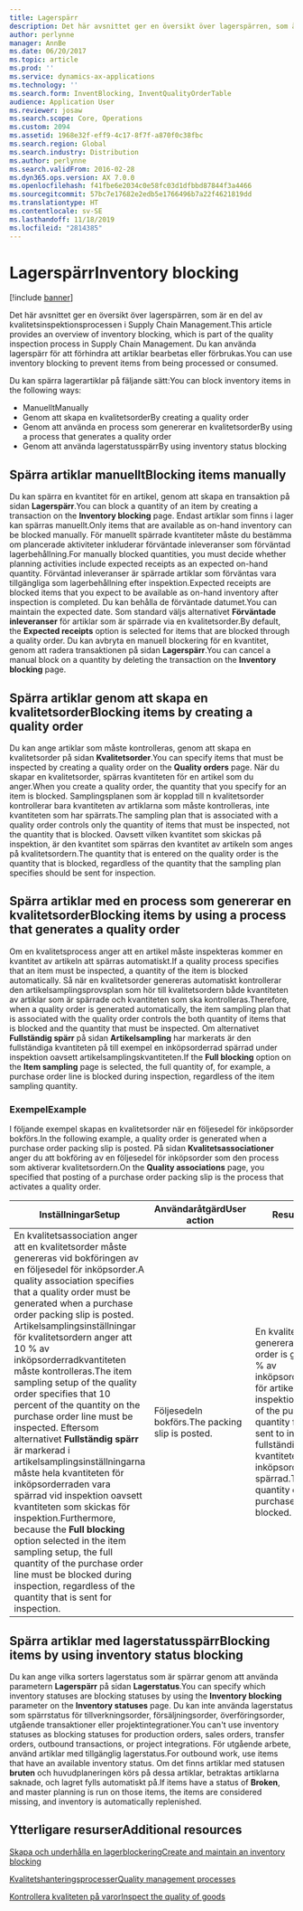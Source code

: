 ```yaml
---
title: Lagerspärr
description: Det här avsnittet ger en översikt över lagerspärren, som är en del av kvalitetsinspektionsprocessen i Supply Chain Management. Du kan använda lagerspärr för att förhindra att artiklar bearbetas eller förbrukas.
author: perlynne
manager: AnnBe
ms.date: 06/20/2017
ms.topic: article
ms.prod: ''
ms.service: dynamics-ax-applications
ms.technology: ''
ms.search.form: InventBlocking, InventQualityOrderTable
audience: Application User
ms.reviewer: josaw
ms.search.scope: Core, Operations
ms.custom: 2094
ms.assetid: 1968e32f-eff9-4c17-8f7f-a870f0c38fbc
ms.search.region: Global
ms.search.industry: Distribution
ms.author: perlynne
ms.search.validFrom: 2016-02-28
ms.dyn365.ops.version: AX 7.0.0
ms.openlocfilehash: f41fbe6e2034c0e58fc03d1dfbbd87844f3a4466
ms.sourcegitcommit: 57bc7e17682e2edb5e1766496b7a22f4621819dd
ms.translationtype: HT
ms.contentlocale: sv-SE
ms.lasthandoff: 11/18/2019
ms.locfileid: "2814385"
---
```

# <a name="inventory-blocking"></a><span data-ttu-id="59b76-104">Lagerspärr</span><span class="sxs-lookup"><span data-stu-id="59b76-104">Inventory blocking</span></span>

[!include [banner](../includes/banner.md)]

<span data-ttu-id="59b76-105">Det här avsnittet ger en översikt över lagerspärren, som är en del av kvalitetsinspektionsprocessen i Supply Chain Management.</span><span class="sxs-lookup"><span data-stu-id="59b76-105">This article provides an overview of inventory blocking, which is part of the quality inspection process in Supply Chain Management.</span></span> <span data-ttu-id="59b76-106">Du kan använda lagerspärr för att förhindra att artiklar bearbetas eller förbrukas.</span><span class="sxs-lookup"><span data-stu-id="59b76-106">You can use inventory blocking to prevent items from being processed or consumed.</span></span>

<span data-ttu-id="59b76-107">Du kan spärra lagerartiklar på fäljande sätt:</span><span class="sxs-lookup"><span data-stu-id="59b76-107">You can block inventory items in the following ways:</span></span>
-   <span data-ttu-id="59b76-108">Manuellt</span><span class="sxs-lookup"><span data-stu-id="59b76-108">Manually</span></span>
-   <span data-ttu-id="59b76-109">Genom att skapa en kvalitetsorder</span><span class="sxs-lookup"><span data-stu-id="59b76-109">By creating a quality order</span></span>
-   <span data-ttu-id="59b76-110">Genom att använda en process som genererar en kvalitetsorder</span><span class="sxs-lookup"><span data-stu-id="59b76-110">By using a process that generates a quality order</span></span>
-   <span data-ttu-id="59b76-111">Genom att använda lagerstatusspärr</span><span class="sxs-lookup"><span data-stu-id="59b76-111">By using inventory status blocking</span></span>

## <a name="blocking-items-manually"></a><span data-ttu-id="59b76-112">Spärra artiklar manuellt</span><span class="sxs-lookup"><span data-stu-id="59b76-112">Blocking items manually</span></span>
<span data-ttu-id="59b76-113">Du kan spärra en kvantitet för en artikel, genom att skapa en transaktion på sidan **Lagerspärr**.</span><span class="sxs-lookup"><span data-stu-id="59b76-113">You can block a quantity of an item by creating a transaction on the **Inventory blocking** page.</span></span> <span data-ttu-id="59b76-114">Endast artiklar som finns i lager kan spärras manuellt.</span><span class="sxs-lookup"><span data-stu-id="59b76-114">Only items that are available as on-hand inventory can be blocked manually.</span></span> <span data-ttu-id="59b76-115">För manuellt spärrade kvantiteter måste du bestämma om plancerade aktiviteter inkluderar förväntade inleveranser som förväntad lagerbehållning.</span><span class="sxs-lookup"><span data-stu-id="59b76-115">For manually blocked quantities, you must decide whether planning activities include expected receipts as an expected on-hand quantity.</span></span> <span data-ttu-id="59b76-116">Förväntad inleveranser är spärrade artiklar som förväntas vara tillgängliga som lagerbehållning efter inspektion.</span><span class="sxs-lookup"><span data-stu-id="59b76-116">Expected receipts are blocked items that you expect to be available as on-hand inventory after inspection is completed.</span></span> <span data-ttu-id="59b76-117">Du kan behålla de förväntade datumet.</span><span class="sxs-lookup"><span data-stu-id="59b76-117">You can maintain the expected date.</span></span> <span data-ttu-id="59b76-118">Som standard väljs alternativet **Förväntade inleveranser** för artiklar som är spärrade via en kvalitetsorder.</span><span class="sxs-lookup"><span data-stu-id="59b76-118">By default, the **Expected receipts** option is selected for items that are blocked through a quality order.</span></span> <span data-ttu-id="59b76-119">Du kan avbryta en manuell blockering för en kvantitet, genom att radera transaktionen på sidan **Lagerspärr**.</span><span class="sxs-lookup"><span data-stu-id="59b76-119">You can cancel a manual block on a quantity by deleting the transaction on the **Inventory blocking** page.</span></span>

## <a name="blocking-items-by-creating-a-quality-order"></a><span data-ttu-id="59b76-120">Spärra artiklar genom att skapa en kvalitetsorder</span><span class="sxs-lookup"><span data-stu-id="59b76-120">Blocking items by creating a quality order</span></span>
<span data-ttu-id="59b76-121">Du kan ange artiklar som måste kontrolleras, genom att skapa en kvalitetsorder på sidan **Kvalitetsorder**.</span><span class="sxs-lookup"><span data-stu-id="59b76-121">You can specify items that must be inspected by creating a quality order on the **Quality orders** page.</span></span> <span data-ttu-id="59b76-122">När du skapar en kvalitetsorder, spärras kvantiteten för en artikel som du anger.</span><span class="sxs-lookup"><span data-stu-id="59b76-122">When you create a quality order, the quantity that you specify for an item is blocked.</span></span> <span data-ttu-id="59b76-123">Samplingsplanen som är kopplad till n kvalitetsorder kontrollerar bara kvantiteten av artiklarna som måste kontrolleras, inte kvantiteten som har spärrats.</span><span class="sxs-lookup"><span data-stu-id="59b76-123">The sampling plan that is associated with a quality order controls only the quantity of items that must be inspected, not the quantity that is blocked.</span></span> <span data-ttu-id="59b76-124">Oavsett vilken kvantitet som skickas på inspektion, är den kvantitet som spärras den kvantitet av artikeln som anges på kvalitetsordern.</span><span class="sxs-lookup"><span data-stu-id="59b76-124">The quantity that is entered on the quality order is the quantity that is blocked, regardless of the quantity that the sampling plan specifies should be sent for inspection.</span></span>

## <a name="blocking-items-by-using-a-process-that-generates-a-quality-order"></a><span data-ttu-id="59b76-125">Spärra artiklar med en process som genererar en kvalitetsorder</span><span class="sxs-lookup"><span data-stu-id="59b76-125">Blocking items by using a process that generates a quality order</span></span>
<span data-ttu-id="59b76-126">Om en kvalitetsprocess anger att en artikel måste inspekteras kommer en kvantitet av artikeln att spärras automatiskt.</span><span class="sxs-lookup"><span data-stu-id="59b76-126">If a quality process specifies that an item must be inspected, a quantity of the item is blocked automatically.</span></span> <span data-ttu-id="59b76-127">Så när en kvalitetsorder genereras automatiskt kontrollerar den artikelsamplingsprovsplan som hör till kvalitetsordern både kvantiteten av artiklar som är spärrade och kvantiteten som ska kontrolleras.</span><span class="sxs-lookup"><span data-stu-id="59b76-127">Therefore, when a quality order is generated automatically, the item sampling plan that is associated with the quality order controls the both quantity of items that is blocked and the quantity that must be inspected.</span></span> <span data-ttu-id="59b76-128">Om alternativet **Fullständig spärr** på sidan **Artikelsampling** har markerats är den fullständiga kvantiteten på till exempel en inköpsorderrad spärrad under inspektion oavsett artikelsamplingskvantiteten.</span><span class="sxs-lookup"><span data-stu-id="59b76-128">If the **Full blocking** option on the **Item sampling** page is selected, the full quantity of, for example, a purchase order line is blocked during inspection, regardless of the item sampling quantity.</span></span>
### <a name="example"></a><span data-ttu-id="59b76-129">Exempel</span><span class="sxs-lookup"><span data-stu-id="59b76-129">Example</span></span>

<span data-ttu-id="59b76-130">I följande exempel skapas en kvalitetsorder när en följesedel för inköpsorder bokförs.</span><span class="sxs-lookup"><span data-stu-id="59b76-130">In the following example, a quality order is generated when a purchase order packing slip is posted.</span></span> <span data-ttu-id="59b76-131">På sidan **Kvalitetsassociationer** anger du att bokföring av en följesedel för inköpsorder som den process som aktiverar kvalitetsordern.</span><span class="sxs-lookup"><span data-stu-id="59b76-131">On the **Quality associations** page, you specified that posting of a purchase order packing slip is the process that activates a quality order.</span></span>

|<span data-ttu-id="59b76-132">Inställningar</span><span class="sxs-lookup"><span data-stu-id="59b76-132">Setup</span></span>                                                                     |<span data-ttu-id="59b76-133">Användaråtgärd</span><span class="sxs-lookup"><span data-stu-id="59b76-133">User action</span></span>                 |<span data-ttu-id="59b76-134">Resultat</span><span class="sxs-lookup"><span data-stu-id="59b76-134">Result</span></span>             |
|--------------------------------------------------------------------------|----------------------------|-------------------|
| <span data-ttu-id="59b76-135">En kvalitetsassociation anger att en kvalitetsorder måste genereras vid bokföringen av en följesedel för inköpsorder.</span><span class="sxs-lookup"><span data-stu-id="59b76-135">A quality association specifies that a quality order must be generated when a purchase order packing slip is posted.</span></span> <span data-ttu-id="59b76-136">Artikelsamplingsinställningar för kvalitetsordern anger att 10 % av inköpsorderradkvantiteten måste kontrolleras.</span><span class="sxs-lookup"><span data-stu-id="59b76-136">The item sampling setup of the quality order specifies that 10 percent of the quantity on the purchase order line must be inspected.</span></span> <span data-ttu-id="59b76-137">Eftersom alternativet **Fullständig spärr** är markerad i artikelsamplingsinställningarna måste hela kvantiteten för inköpsorderraden vara spärrad vid inspektion oavsett kvantiteten som skickas för inspektion.</span><span class="sxs-lookup"><span data-stu-id="59b76-137">Furthermore, because the **Full blocking** option selected in the item sampling setup, the full quantity of the purchase order line must be blocked during inspection, regardless of the quantity that is sent for inspection.</span></span> | <span data-ttu-id="59b76-138">Följesedeln bokförs.</span><span class="sxs-lookup"><span data-stu-id="59b76-138">The packing slip is posted.</span></span> | <span data-ttu-id="59b76-139">En kvalitetsorder genereras.</span><span class="sxs-lookup"><span data-stu-id="59b76-139">A quality order is generated.</span></span> <span data-ttu-id="59b76-140">10 % av inköpsorderkvantiteten för artikeln skickas för inspektion.</span><span class="sxs-lookup"><span data-stu-id="59b76-140">Ten percent of the purchase order quantity for the item is sent to inspection.</span></span> <span data-ttu-id="59b76-141">Den fullständiga kvantiteten på inköpsorderraden är spärrad.</span><span class="sxs-lookup"><span data-stu-id="59b76-141">The full quantity of the purchase order line is blocked.</span></span> |

## <a name="blocking-items-by-using-inventory-status-blocking"></a><span data-ttu-id="59b76-142">Spärra artiklar med lagerstatusspärr</span><span class="sxs-lookup"><span data-stu-id="59b76-142">Blocking items by using inventory status blocking</span></span>
<span data-ttu-id="59b76-143">Du kan ange vilka sorters lagerstatus som är spärrar genom att använda parametern **Lagerspärr** på sidan **Lagerstatus**.</span><span class="sxs-lookup"><span data-stu-id="59b76-143">You can specify which inventory statuses are blocking statuses by using the **Inventory blocking** parameter on the **Inventory statuses** page.</span></span> <span data-ttu-id="59b76-144"> Du kan inte använda lagerstatus som spärrstatus för tillverkningsorder, försäljningsorder, överföringsorder, utgående transaktioner eller projektintegrationer.</span><span class="sxs-lookup"><span data-stu-id="59b76-144">You can't use inventory statuses as blocking statuses for production orders, sales orders, transfer orders, outbound transactions, or project integrations.</span></span> <span data-ttu-id="59b76-145">För utgående arbete, använd artiklar med tillgänglig lagerstatus.</span><span class="sxs-lookup"><span data-stu-id="59b76-145">For outbound work, use items that have an available inventory status.</span></span> <span data-ttu-id="59b76-146">Om det finns artiklar med statusen **bruten** och huvudplaneringen körs på dessa artiklar, betraktas artiklarna saknade, och lagret fylls automatiskt på.</span><span class="sxs-lookup"><span data-stu-id="59b76-146">If items have a status of **Broken**, and master planning is run on those items, the items are considered missing, and inventory is automatically replenished.</span></span>



<a name="additional-resources"></a><span data-ttu-id="59b76-147">Ytterligare resurser</span><span class="sxs-lookup"><span data-stu-id="59b76-147">Additional resources</span></span>
--------

[<span data-ttu-id="59b76-148">Skapa och underhålla en lagerblockering</span><span class="sxs-lookup"><span data-stu-id="59b76-148">Create and maintain an inventory blocking</span></span>](tasks/create-maintain-inventory-blocking.md)

[<span data-ttu-id="59b76-149">Kvalitetshanteringsprocesser</span><span class="sxs-lookup"><span data-stu-id="59b76-149">Quality management processes</span></span>](quality-management-processes.md)

[<span data-ttu-id="59b76-150">Kontrollera kvaliteten på varor</span><span class="sxs-lookup"><span data-stu-id="59b76-150">Inspect the quality of goods</span></span>](tasks/inspect-quality-goods.md)
